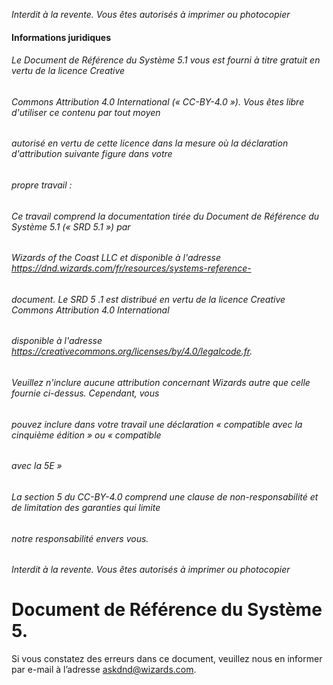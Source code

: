 _Interdit à la revente. Vous êtes autorisés à imprimer ou photocopier_

#### Informations juridiques

###### Le Document de Référence du Système 5.1 vous est fourni à titre gratuit en vertu de la licence Creative

###### Commons Attribution 4.0 International (« CC-BY-4.0 »). Vous êtes libre d'utiliser ce contenu par tout moyen

###### autorisé en vertu de cette licence dans la mesure où la déclaration d'attribution suivante figure dans votre

###### propre travail :

###### Ce travail comprend la documentation tirée du Document de Référence du Système 5.1 (« SRD 5.1 ») par

###### Wizards of the Coast LLC et disponible à l'adresse https://dnd.wizards.com/fr/resources/systems-reference-

###### document. Le SRD 5 .1 est distribué en vertu de la licence Creative Commons Attribution 4.0 International

###### disponible à l'adresse https://creativecommons.org/licenses/by/4.0/legalcode.fr.

###### Veuillez n'inclure aucune attribution concernant Wizards autre que celle fournie ci-dessus. Cependant, vous

###### pouvez inclure dans votre travail une déclaration « compatible avec la cinquième édition » ou « compatible

###### avec la 5E »

###### La section 5 du CC-BY-4.0 comprend une clause de non-responsabilité et de limitation des garanties qui limite

###### notre responsabilité envers vous.


_Interdit à la revente. Vous êtes autorisés à imprimer ou photocopier_

# Document de Référence du Système 5.

Si vous constatez des erreurs dans ce document, veuillez
nous en informer par e-mail à l’adresse askdnd@wizards.com.